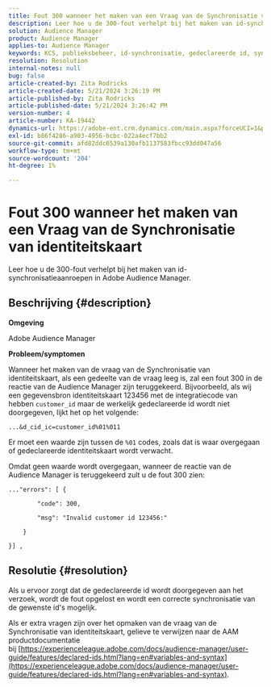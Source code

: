 ```yaml
---
title: Fout 300 wanneer het maken van een Vraag van de Synchronisatie van identiteitskaart
description: Leer hoe u de 300-fout verhelpt bij het maken van id-synchronisatieaanroepen in Adobe Audience Manager.
solution: Audience Manager
product: Audience Manager
applies-to: Audience Manager
keywords: KCS, publieksbeheer, id-synchronisatie, gedeclareerde id, synchronisatie van klant-id, id van klant, online synchronisatie
resolution: Resolution
internal-notes: null
bug: false
article-created-by: Zita Rodricks
article-created-date: 5/21/2024 3:26:19 PM
article-published-by: Zita Rodricks
article-published-date: 5/21/2024 3:26:42 PM
version-number: 4
article-number: KA-19442
dynamics-url: https://adobe-ent.crm.dynamics.com/main.aspx?forceUCI=1&pagetype=entityrecord&etn=knowledgearticle&id=3bb95b73-8617-ef11-9f89-6045bd06eea5
exl-id: b86f4286-a903-4956-bcbc-022a4ecf7bb2
source-git-commit: afd82ddc6539a130afb1137583fbcc93dd047a56
workflow-type: tm+mt
source-wordcount: '204'
ht-degree: 1%

---
```


# Fout 300 wanneer het maken van een Vraag van de Synchronisatie van identiteitskaart


Leer hoe u de 300-fout verhelpt bij het maken van id-synchronisatieaanroepen in Adobe Audience Manager.

## Beschrijving {#description}


<b>Omgeving</b>

Adobe Audience Manager

<b>Probleem/symptomen</b>

Wanneer het maken van de vraag van de Synchronisatie van identiteitskaart, als een gedeelte van de vraag leeg is, zal een fout 300 in de reactie van de Audience Manager zijn teruggekeerd. Bijvoorbeeld, als wij een gegevensbron identiteitskaart 123456 met de integratiecode van hebben `customer_id` maar de werkelijk gedeclareerde id wordt niet doorgegeven, lijkt het op het volgende:

`...&d_cid_ic=customer_id%01%011`

Er moet een waarde zijn tussen de `%01` codes, zoals dat is waar overgegaan of gedeclareerde identiteitskaart wordt verwacht.

Omdat geen waarde wordt overgegaan, wanneer de reactie van de Audience Manager is teruggekeerd zult u de fout 300 zien:




```
..."errors": [ {

        "code": 300,

        "msg": "Invalid customer id 123456:"

    }

}] ,
```





## Resolutie {#resolution}


Als u ervoor zorgt dat de gedeclareerde id wordt doorgegeven aan het verzoek, wordt de fout opgelost en wordt een correcte synchronisatie van de gewenste id&#39;s mogelijk.

Als er extra vragen zijn over het opmaken van de vraag van de Synchronisatie van identiteitskaart, gelieve te verwijzen naar de AAM productdocumentatie bij [https://experienceleague.adobe.com/docs/audience-manager/user-guide/features/declared-ids.html?lang=en#variables-and-syntax](https://experienceleague.adobe.com/docs/audience-manager/user-guide/features/declared-ids.html?lang=en#variables-and-syntax).
